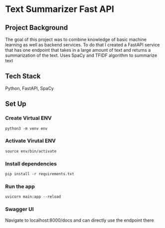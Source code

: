 # Text Summarizer Fast API 

## Project Background
The goal of this project was to combine knowledge of basic machine learning as well as backend services. To do that I created a FastAPI service that has one endpoint that takes in a large amount of text and returns a summarization of the text. Uses SpaCy and TFIDF algorithm to summarize text

## Tech Stack
Python, FastAPI, SpaCy

## Set Up

### Create Virtual ENV
```python3 -m venv env```

### Activate Virutal ENV
```source env/bin/activate```
### Install dependencies
```pip install -r requirements.txt```
### Run the app
```uvicorn main:app --reload```

### Swagger UI
Navigate to localhost:8000/docs and can directly use the endpoint there